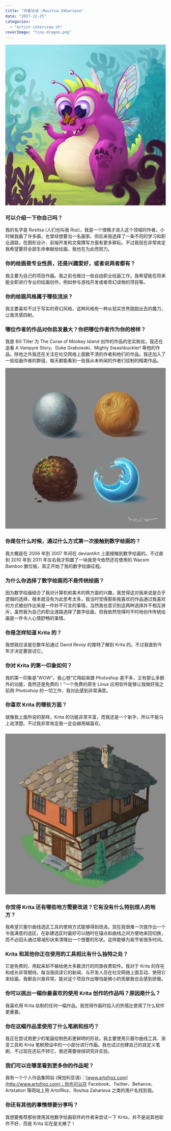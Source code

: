 ```yaml
---
title: "作者访谈：Rositsa Zaharieva"
date: "2017-12-25"
categories: 
  - "artist-interview-zh"
coverImage: "tiny-dragon.png"
---
```


![](images/tiny-dragon.png)

### 可以介绍一下你自己吗？

我的名字是 Rositsa (人们也叫我 Roz)，我是一个很晚才进入这个领域的作者。小时候我画了许多画，也曾经想要当一名画家。但后来我选择了一条不同的学习和职业道路，在图形设计、前端开发和文案撰写方面有更多耕耘。不过我现在非常肯定我希望要将全部生命奉献给绘画，我也在为此而努力。

### 你的绘画是专业性质，还是兴趣爱好，或者说两者都有？

我主要为自己的项目作画。我之前也做过一些自由职业绘画工作。我希望能在将来能全职进行专业的绘画创作，例如参与游戏开发或者奇幻读物的项目等。

### 你的绘画风格属于哪些流派？

我主要喜欢不过于写实的奇幻风格，这种风格有一种从现实世界跳脱出去的魔力，让我灵感四射。

### 哪位作者的作品对你启发最大？你把哪位作者作为你的榜样？

我是 Bill Tiller 为 The Curse of Monkey Island 创作的作品的忠实粉丝。我还在追看 A Vampyre Story、Duke Grabowski、Mighty Swashbuckler! 等他的作品。除他之外我还在关注在社交网络上面数不清的作者和他们的作品。我还加入了一些绘画作者的群组，每天都能看到一些我从未听闻的作者们绘制的精美作品。

![](images/material-1.png)

### 你是在什么时候，通过什么方式第一次接触到数字绘画的？

我大概是在 2006 年到 2007 年间在 deviantArt 上面接触到数字绘画的。不过直到 2010 年到 2011 年左右我才购置了一块我至今依然还在使用的 Wacom Bamboo 数位板，真正开始了我的数字绘画征程。

### 为什么你选择了数字绘画而不是传统绘画？

因为数字绘画结合了我对计算机和美术的两方面的兴趣，我觉得这对我来说是合乎逻辑的选择，根本就没有为此思考太多。我当时觉得那些我喜欢的作品通过我喜欢的方式被创作出来是一件妙不可言的事情。当然我也意识到这两种选择并不相互排斥，虽然我为自己的职业道路选择了数字绘画，但我依然觉得时不时地创作传统绘画是一件令人心情舒畅的事情。

### 你是怎样知道 Krita 的？

我想我应该是在数年前通过 David Revoy 的推特了解到 Krita 的。不过我直到今年才决定要尝试它。

### 你对 Krita 的第一印象如何？

我的第一印象是“WOW”，我心想“它用起来跟 Photoshop 差不多，又有那么多额外的功能，竟然还是免费的！”一个免费的原生 Linux 应用软件能够让我做好我之前用 Photoshop 的一切工作，我对此感到非常满意。

### 你喜欢 Krita 的哪些方面？

就像我上面所说的那样。Krita 的功能非常丰富，而我还是一个新手，所以不能马上说清楚。不过我非常肯定我一定会越用越喜欢。

### ![](images/isometrichna-vyzrojdenska-kyshta-1_003-1700.png)

### 你觉得 Krita 还有哪些地方需要改进？它有没有什么特别烦人的地方？

我希望贝塞尔曲线选区工具的使用方式能够得到改进。现在我很难一次就作出一个令我满意的选区。在新建选区时最好可以随时在锚点和曲线之间方便地来回切换，而不必回头通过增减形状来清理出一个想要的形状。这样能够为我节省很多时间。

### Krita 和其他你正在使用的工具相比有什么独特之处？

它是免费的，用起来却不输给绝大多数流行的同类收费软件。我对于 Krita 的存在和成长非常期待。每当我阅读它的新闻、与开发人员在社交网络上面互动、使用它来绘画，我都会兴奋异常。能对这个项目作出哪怕是微小的贡献我也会感到骄傲。

### 你可以挑出一幅你最喜欢的使用 Krita 创作的作品吗？原因是什么？

我喜欢用 Krita 绘制的任何一幅作品。我觉得作画时投入的热情比使用了什么软件更重要。

### 你在这幅作品里使用了什么笔刷和技巧？

我正在尝试用更少的笔画绘制色彩更鲜明的形状。我主要使用贝塞尔曲线工具、渐变工具和 Krita 笔刷预设中的一小部分进行作画。我也试过创建自己的自定义笔刷，不过现在还玩不转它，我还需要继续研究并实验。

### 我们可以在哪里看到更多你的作品呢？

我有一个个人作品集网站 (保加利亚语)：[www.artofroz.com](http://www.artofroz.com)；你也可以在 Facebook、Twitter、Behance、Artstation 等网站上用 ArtofRoz、Rositsa Zaharieva 之类的用户名找到我。

### 你还有其他的事情想要分享吗？

我想要推荐那些使用其他数字绘画软件的作者来尝试一下 Krita，并不是说其他软件不好，而是 Krita 实在是太棒了！
